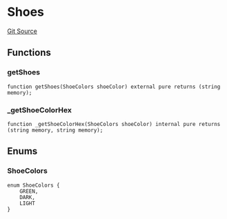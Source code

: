 # Shoes
[Git Source](https://github.com/digiv3rse/core-contracts/blob/5454b58664fab805b6888a68ff40915d251f32f3/contracts/libraries/svgs/Profile/Shoes.sol)


## Functions
### getShoes


```solidity
function getShoes(ShoeColors shoeColor) external pure returns (string memory);
```

### _getShoeColorHex


```solidity
function _getShoeColorHex(ShoeColors shoeColor) internal pure returns (string memory, string memory);
```

## Enums
### ShoeColors

```solidity
enum ShoeColors {
    GREEN,
    DARK,
    LIGHT
}
```

